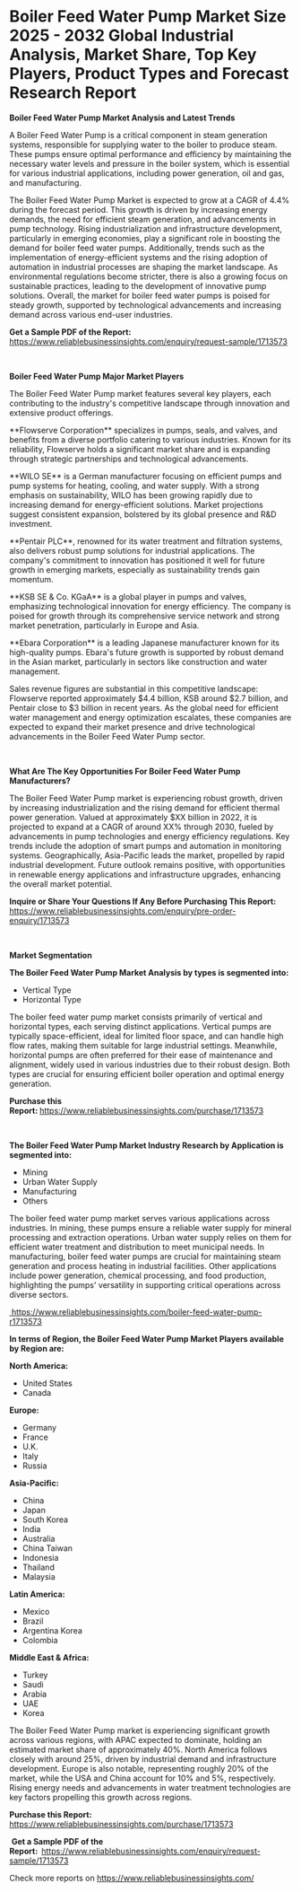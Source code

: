 <p><h1>Boiler Feed Water Pump Market Size 2025 - 2032 Global Industrial Analysis, Market Share, Top Key Players, Product Types and Forecast Research Report</h1></p><p><strong>Boiler Feed Water Pump Market Analysis and Latest Trends</strong></p>
<p><p>A Boiler Feed Water Pump is a critical component in steam generation systems, responsible for supplying water to the boiler to produce steam. These pumps ensure optimal performance and efficiency by maintaining the necessary water levels and pressure in the boiler system, which is essential for various industrial applications, including power generation, oil and gas, and manufacturing.</p><p>The Boiler Feed Water Pump Market is expected to grow at a CAGR of 4.4% during the forecast period. This growth is driven by increasing energy demands, the need for efficient steam generation, and advancements in pump technology. Rising industrialization and infrastructure development, particularly in emerging economies, play a significant role in boosting the demand for boiler feed water pumps. Additionally, trends such as the implementation of energy-efficient systems and the rising adoption of automation in industrial processes are shaping the market landscape. As environmental regulations become stricter, there is also a growing focus on sustainable practices, leading to the development of innovative pump solutions. Overall, the market for boiler feed water pumps is poised for steady growth, supported by technological advancements and increasing demand across various end-user industries.</p></p>
<p><strong>Get a Sample PDF of the Report:&nbsp;</strong> <a href="https://www.reliablebusinessinsights.com/enquiry/request-sample/1713573?utm_campaign=3436&utm_medium=2&utm_source=Github&utm_content=ia&utm_term=28032025&utm_id=boiler-feed-water-pump">https://www.reliablebusinessinsights.com/enquiry/request-sample/1713573</a></p>
<p>&nbsp;</p>
<p><strong>Boiler Feed Water Pump Major Market Players</strong></p>
<p><p>The Boiler Feed Water Pump market features several key players, each contributing to the industry's competitive landscape through innovation and extensive product offerings.</p><p>**Flowserve Corporation** specializes in pumps, seals, and valves, and benefits from a diverse portfolio catering to various industries. Known for its reliability, Flowserve holds a significant market share and is expanding through strategic partnerships and technological advancements.</p><p>**WILO SE** is a German manufacturer focusing on efficient pumps and pump systems for heating, cooling, and water supply. With a strong emphasis on sustainability, WILO has been growing rapidly due to increasing demand for energy-efficient solutions. Market projections suggest consistent expansion, bolstered by its global presence and R&D investment.</p><p>**Pentair PLC**, renowned for its water treatment and filtration systems, also delivers robust pump solutions for industrial applications. The company's commitment to innovation has positioned it well for future growth in emerging markets, especially as sustainability trends gain momentum.</p><p>**KSB SE & Co. KGaA** is a global player in pumps and valves, emphasizing technological innovation for energy efficiency. The company is poised for growth through its comprehensive service network and strong market penetration, particularly in Europe and Asia.</p><p>**Ebara Corporation** is a leading Japanese manufacturer known for its high-quality pumps. Ebara's future growth is supported by robust demand in the Asian market, particularly in sectors like construction and water management.</p><p>Sales revenue figures are substantial in this competitive landscape: Flowserve reported approximately $4.4 billion, KSB around $2.7 billion, and Pentair close to $3 billion in recent years. As the global need for efficient water management and energy optimization escalates, these companies are expected to expand their market presence and drive technological advancements in the Boiler Feed Water Pump sector.</p></p>
<p>&nbsp;</p>
<p><strong>What Are The Key Opportunities For Boiler Feed Water Pump Manufacturers?</strong></p>
<p><p>The Boiler Feed Water Pump market is experiencing robust growth, driven by increasing industrialization and the rising demand for efficient thermal power generation. Valued at approximately $XX billion in 2022, it is projected to expand at a CAGR of around XX% through 2030, fueled by advancements in pump technologies and energy efficiency regulations. Key trends include the adoption of smart pumps and automation in monitoring systems. Geographically, Asia-Pacific leads the market, propelled by rapid industrial development. Future outlook remains positive, with opportunities in renewable energy applications and infrastructure upgrades, enhancing the overall market potential.</p></p>
<p><strong>Inquire or Share Your Questions If Any Before Purchasing This Report:</strong> <a href="https://www.reliablebusinessinsights.com/enquiry/pre-order-enquiry/1713573?utm_campaign=3436&utm_medium=2&utm_source=Github&utm_content=ia&utm_term=28032025&utm_id=boiler-feed-water-pump">https://www.reliablebusinessinsights.com/enquiry/pre-order-enquiry/1713573</a></p>
<p>&nbsp;</p>
<p><strong>Market Segmentation</strong></p>
<p><strong>The Boiler Feed Water Pump Market Analysis by types is segmented into:</strong></p>
<p><ul><li>Vertical Type</li><li>Horizontal Type</li></ul></p>
<p><p>The boiler feed water pump market consists primarily of vertical and horizontal types, each serving distinct applications. Vertical pumps are typically space-efficient, ideal for limited floor space, and can handle high flow rates, making them suitable for large industrial settings. Meanwhile, horizontal pumps are often preferred for their ease of maintenance and alignment, widely used in various industries due to their robust design. Both types are crucial for ensuring efficient boiler operation and optimal energy generation.</p></p>
<p><strong>Purchase this Report:&nbsp;</strong><a href="https://www.reliablebusinessinsights.com/purchase/1713573?utm_campaign=3436&utm_medium=2&utm_source=Github&utm_content=ia&utm_term=28032025&utm_id=boiler-feed-water-pump">https://www.reliablebusinessinsights.com/purchase/1713573</a></p>
<p>&nbsp;</p>
<p><strong>The Boiler Feed Water Pump Market Industry Research by Application is segmented into:</strong></p>
<p><ul><li>Mining</li><li>Urban Water Supply</li><li>Manufacturing</li><li>Others</li></ul></p>
<p><p>The boiler feed water pump market serves various applications across industries. In mining, these pumps ensure a reliable water supply for mineral processing and extraction operations. Urban water supply relies on them for efficient water treatment and distribution to meet municipal needs. In manufacturing, boiler feed water pumps are crucial for maintaining steam generation and process heating in industrial facilities. Other applications include power generation, chemical processing, and food production, highlighting the pumps' versatility in supporting critical operations across diverse sectors.</p></p>
<p><a href="https://www.reliablebusinessinsights.com/boiler-feed-water-pump-r1713573?utm_campaign=3436&utm_medium=2&utm_source=Github&utm_content=ia&utm_term=28032025&utm_id=boiler-feed-water-pump">&nbsp;https://www.reliablebusinessinsights.com/boiler-feed-water-pump-r1713573</a></p>
<p><strong>In terms of Region, the Boiler Feed Water Pump Market Players available by Region are:</strong></p>
<p>
    <p> <strong> North America: </strong>
        <ul>
            <li>United States</li>
            <li>Canada</li>
        </ul>
        </p> 
    <p> <strong> Europe: </strong>
        <ul>
            <li>Germany</li>
            <li>France</li>
            <li>U.K.</li>
            <li>Italy</li>
            <li>Russia</li>
        </ul>
        </p> 
    <p> <strong> Asia-Pacific: </strong>
        <ul>
            <li>China</li>
            <li>Japan</li>
            <li>South Korea</li>
            <li>India</li>
            <li>Australia</li>
            <li>China Taiwan</li>
            <li>Indonesia</li>
            <li>Thailand</li>
            <li>Malaysia</li>
        </ul>
        </p> 
    <p> <strong> Latin America: </strong>
        <ul>
            <li>Mexico</li>
            <li>Brazil</li>
            <li>Argentina Korea</li>
            <li>Colombia</li>
        </ul>
        </p> 
    <p> <strong> Middle East & Africa: </strong>
        <ul>
            <li>Turkey</li>
            <li>Saudi</li>
            <li>Arabia</li>
            <li>UAE</li>
            <li>Korea</li>
        </ul>
    </p>
    </p>
<p><p>The Boiler Feed Water Pump market is experiencing significant growth across various regions, with APAC expected to dominate, holding an estimated market share of approximately 40%. North America follows closely with around 25%, driven by industrial demand and infrastructure development. Europe is also notable, representing roughly 20% of the market, while the USA and China account for 10% and 5%, respectively. Rising energy needs and advancements in water treatment technologies are key factors propelling this growth across regions.</p></p>
<p><strong>Purchase this Report: </strong><a href="https://www.reliablebusinessinsights.com/purchase/1713573?utm_campaign=3436&utm_medium=2&utm_source=Github&utm_content=ia&utm_term=28032025&utm_id=boiler-feed-water-pump">https://www.reliablebusinessinsights.com/purchase/1713573</a></p>
<p>&nbsp;<strong>Get a Sample PDF of the Report:&nbsp;&nbsp;</strong><a href="https://www.reliablebusinessinsights.com/enquiry/request-sample/1713573?utm_campaign=3436&utm_medium=2&utm_source=Github&utm_content=ia&utm_term=28032025&utm_id=boiler-feed-water-pump">https://www.reliablebusinessinsights.com/enquiry/request-sample/1713573</a></p>
<p><strong></strong></p>
<p>Check more reports on <a href="https://www.reliablebusinessinsights.com/?utm_campaign=3436&utm_medium=2&utm_source=Github&utm_content=ia&utm_term=28032025&utm_id=boiler-feed-water-pump">https://www.reliablebusinessinsights.com/</a></p>